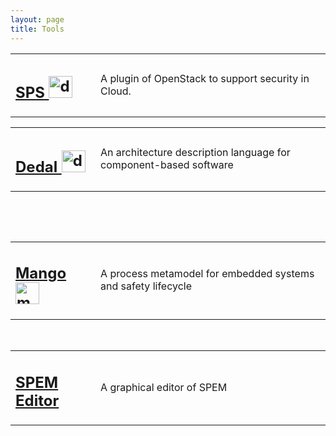 ```yaml
---
layout: page
title: Tools
---
```


<table width="71%" border="0">
 <tr>
   <td width="27%"><h2><a href="spem.html">SPS <img src="dedal/image/logoAE.png" width="38" height="35" alt="dedal" /></a></h2></td>
   <td width="73%">A plugin of OpenStack to support security in Cloud. </td>
 </tr>
<table width="71%" border="0">
 <tr>
   <td width="27%"><h2><a href="Dedal.html">Dedal <img src="dedal/image/logoAE.png" width="38" height="35" alt="dedal" /></a></h2></td>
   <td width="73%">An architecture description language for component-based software</td>
 </tr>
</table>
<p>&nbsp;</p>

<p>&nbsp;</p>
<table width="71%" border="0">
 <tr>
   <td width="27%"><h2><a href="mango.html">Mango <img src="images/mango/logoM.png" width="38" height="35" alt="mango" /></a></h2></td>
   <td width="73%">A process metamodel for embedded systems and safety lifecycle</td>
 </tr>
</table>

<p>&nbsp;</p>
<table width="71%" border="0">
 <tr>

   <td width="27%"><h2><a href="video/spem.html">SPEM Editor</a></h2></td>
   <td width="73%">A graphical editor of SPEM</td>
 </tr>
</table>
